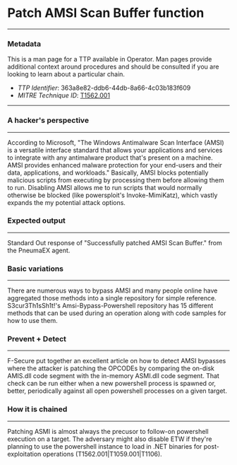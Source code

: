 
# Patch AMSI Scan Buffer function

---

### Metadata

This is a man page for a TTP available in Operator. Man pages provide additional context around procedures and should be consulted if you are looking to learn about a particular chain.

- *TTP Identifier*: 363a8e82-ddb6-44db-8a66-4c03b183f609
- *MITRE Technique ID*: [T1562.001](https://attack.mitre.org/techniques/T1562/001)

---

### A hacker's perspective

---

According to Microsoft, "The Windows Antimalware Scan Interface (AMSI) is a versatile interface standard that allows your applications and services to integrate with any antimalware product that's present on a machine. AMSI provides enhanced malware protection for your end-users and their data, applications, and workloads." Basically, AMSI blocks potentially malicious scripts from executing by processing them before allowing them to run. Disabling AMSI allows me to run scripts that would normally otherwise be blocked (like powersploit's Invoke-MimiKatz), which vastly expands the my potential attack options. 

### Expected output

---

Standard Out response of "Successfully patched AMSI Scan Buffer." from the PneumaEX agent. 

### Basic variations

---

There are numerous ways to bypass AMSI and many people online have aggregated those methods into a single repository for simple reference. S3cur3Th1sSh1t!'s Amsi-Bypass-Powershell repository has 15 different methods that can be used during an operation along with code samples for how to use them. 

### Prevent + Detect

---

F-Secure put together an excellent article on how to detect AMSI bypasses where the attacker is patching the OPCODEs by comparing the on-disk AMIS.dll code segment with the in-memory ASMI.dll code segment. That check can be run either when a new powershell process is spawned or, better, periodically against all open powershell processes on a given target. 

### How it is chained

---

Patching ASMI is almost always the precusor to follow-on powershell execution on a target. The adversary might also disable ETW if they're planning to use the powershell instance to load in .NET binaries for post-exploitation operations (T1562.001|T1059.001|T1106). 
